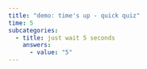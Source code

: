 ```yaml
---
title: "demo: time's up - quick quiz"
time: 5
subcategories:
  - title: just wait 5 seconds
    answers:
      - value: "5"
---
```

